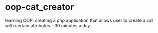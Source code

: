 # oop-cat_creator
learning OOP: creating a php application that allows user to create a cat with certain attributes - 30 minutes a day
